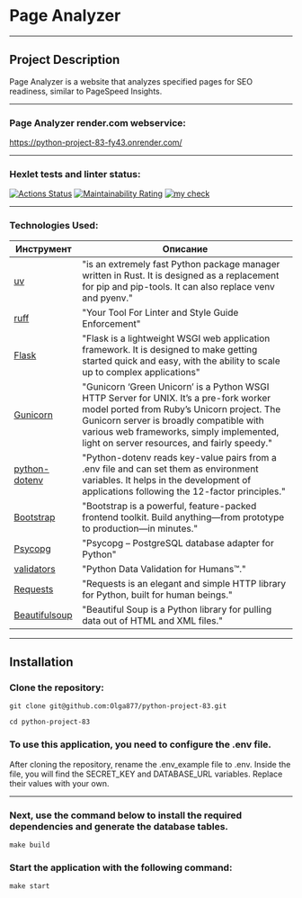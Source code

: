 # Page Analyzer
****

## Project Description

Page Analyzer is a website that analyzes specified pages for SEO readiness, similar to PageSpeed Insights.
****

### Page Analyzer render.com webservice:
https://python-project-83-fy43.onrender.com/
****

### Hexlet tests and linter status:
[![Actions Status](https://github.com/Olga877/python-project-83/actions/workflows/hexlet-check.yml/badge.svg)](https://github.com/Olga877/python-project-83/actions)
[![Maintainability Rating](https://sonarcloud.io/api/project_badges/measure?project=Olga877_python-project-83&metric=sqale_rating)](https://sonarcloud.io/summary/new_code?id=Olga877_python-project-83)
[![my check](https://github.com/Olga877/python-project-83/actions/workflows/my_workflow.yml/badge.svg)](https://github.com/Olga877/python-project-83/actions/workflows/my_workflow.yml)
****

[//]: # ([Демонстрация проекта на render.com]&#40;https://python-project-83-83hv.onrender.comm&#41;)

### Technologies Used:

| Инструмент                                                                       | Описание                                                                                                                                                                                                                                                                    |
|----------------------------------------------------------------------------------|-----------------------------------------------------------------------------------------------------------------------------------------------------------------------------------------------------------------------------------------------------------------------------|
| [uv](https://docs.astral.sh/uv/)                                                 | "is an extremely fast Python package manager written in Rust. It is designed as a replacement for pip and pip-tools. It can also replace venv and pyenv."                                                                                                                   |            |
| [ruff](https://docs.astral.sh/ruff/)                                             | "Your Tool For Linter and Style Guide Enforcement"                                                                                                                                                                                                                          |
| [Flask](https://flask.palletsprojects.com/en/stable/)                            | "Flask is a lightweight WSGI web application framework. It is designed to make getting started quick and easy, with the ability to scale up to complex applications"                                                                                                        |
| [Gunicorn](https://docs.gunicorn.org/en/latest/index.html)                       | "Gunicorn ‘Green Unicorn’ is a Python WSGI HTTP Server for UNIX. It’s a pre-fork worker model ported from Ruby’s Unicorn project. The Gunicorn server is broadly compatible with various web frameworks, simply implemented, light on server resources, and fairly speedy." |
| [python-dotenv](https://pypi.org/project/python-dotenv/)                         | "Python-dotenv reads key-value pairs from a .env file and can set them as environment variables. It helps in the development of applications following the 12-factor principles."                                                                                           |
| [Bootstrap](https://getbootstrap.com/docs/5.3/getting-started/introduction/)     | "Bootstrap is a powerful, feature-packed frontend toolkit. Build anything—from prototype to production—in minutes."                                                                                                                                                         |
| [Psycopg](https://getbootstrap.com/docs/5.3/getting-started/introduction/)       | "Psycopg – PostgreSQL database adapter for Python"                                                                                                                                                                                                                          |
| [validators](https://validators.readthedocs.io/en/latest/#module-validators.url) | "Python Data Validation for Humans™."                                                                                                                                                                                                                                       |
| [Requests](https://requests.readthedocs.io/en/latest/)                           | "Requests is an elegant and simple HTTP library for Python, built for human beings."                                                                                                                                                                                        |
| [Beautifulsoup](https://www.crummy.com/software/BeautifulSoup/bs4/doc/)          | "Beautiful Soup is a Python library for pulling data out of HTML and XML files."                                                                                                                                                                                            |

---

## Installation

### Clone the repository:

```
git clone git@github.com:Olga877/python-project-83.git
```

```
cd python-project-83
```

### To use this application, you need to configure the .env file.

After cloning the repository, rename the .env_example file to .env. Inside the file, you will find the SECRET_KEY and
DATABASE_URL variables. Replace their values with your own.
****

### Next, use the command below to install the required dependencies and generate the database tables.

```
make build
```

### Start the application with the following command:

```
make start
```